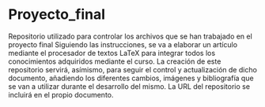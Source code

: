 # Proyecto_final
Repositorio utilizado para controlar los archivos que se han trabajado en el proyecto final
Siguiendo las instrucciones, se va a elaborar un artículo mediante el procesador de textos LaTeX para integrar todos los conocimientos adquiridos mediante el curso. La creación de este 
repositorio servirá, asímismo, para seguir el control y actualización de dicho documento, añadiendo los diferentes cambios, imágenes y bibliografía que se van a utilizar durante el
desarrollo del mismo. La URL del repositorio se incluirá en el propio documento.
